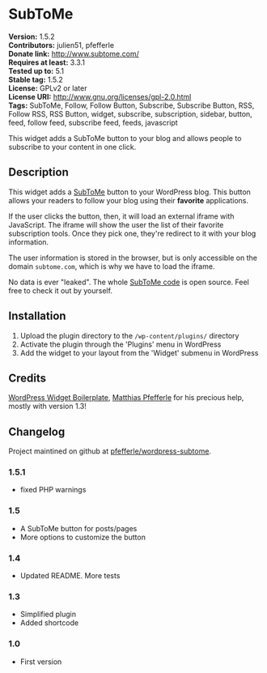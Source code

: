 # SubToMe #
**Version:** 1.5.2  
**Contributors:** julien51, pfefferle  
**Donate link:** http://www.subtome.com/  
**Requires at least:** 3.3.1  
**Tested up to:** 5.1  
**Stable tag:** 1.5.2  
**License:** GPLv2 or later  
**License URI:** http://www.gnu.org/licenses/gpl-2.0.html  
**Tags:** SubToMe, Follow, Follow Button, Subscribe, Subscribe Button, RSS, Follow RSS, RSS Button, widget, subscribe, subscription, sidebar, button, feed, follow feed, subscribe feed, feeds, javascript  

This widget adds a SubToMe button to your blog and allows people to subscribe to your content in one click.

## Description ##

This widget adds a [SubToMe](http://www.subtome.com/) button to your WordPress blog. This button allows your readers to follow your blog using their **favorite** applications.

If the user clicks the button, then, it will load an external iframe with JavaScript. The iframe will show the user the list of their favorite subscription tools. Once they pick one, they're redirect to it with your blog information.

The user information is stored in the browser, but is only accessible on the domain `subtome.com`, which is why we have to load the iframe.

No data is ever "leaked". The whole [SubToMe code](https://github.com/superfeedr/subtome) is open source. Feel free to check it out by yourself.

## Installation ##

1. Upload the plugin directory to the `/wp-content/plugins/` directory
2. Activate the plugin through the 'Plugins' menu in WordPress
2. Add the widget to your layout from the 'Widget' submenu in WordPress

## Credits ##

[WordPress Widget Boilerplate](https://github.com/tommcfarlin/WordPress-Widget-Boilerplate), [Matthias Pfefferle](http://notizblog.org/) for his precious help, mostly with version 1.3!

## Changelog ##

Project maintined on github at
[pfefferle/wordpress-subtome](https://github.com/pfefferle/wordpress-subtome).

### 1.5.1 ###

* fixed PHP warnings

### 1.5 ###
* A SubToMe button for posts/pages
* More options to customize the button

### 1.4 ###
* Updated README. More tests

### 1.3 ###
* Simplified plugin
* Added shortcode

### 1.0 ###
* First version
